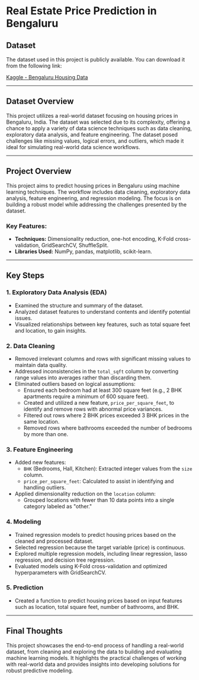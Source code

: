 # Real Estate Price Prediction in Bengaluru

## Dataset
The dataset used in this project is publicly available. You can download it from the following link:

[Kaggle - Bengaluru Housing Data](https://www.kaggle.com/Bengaluru_House_Data.csv)

---

## Dataset Overview
This project utilizes a real-world dataset focusing on housing prices in Bengaluru, India. The dataset was selected due to its complexity, offering a chance to apply a variety of data science techniques such as data cleaning, exploratory data analysis, and feature engineering. The dataset posed challenges like missing values, logical errors, and outliers, which made it ideal for simulating real-world data science workflows.

---

## Project Overview
This project aims to predict housing prices in Bengaluru using machine learning techniques. The workflow includes data cleaning, exploratory data analysis, feature engineering, and regression modeling. The focus is on building a robust model while addressing the challenges presented by the dataset.

### Key Features:
- **Techniques:** Dimensionality reduction, one-hot encoding, K-Fold cross-validation, GridSearchCV, ShuffleSplit.
- **Libraries Used:** NumPy, pandas, matplotlib, scikit-learn.

---

## Key Steps

### 1. **Exploratory Data Analysis (EDA)**
- Examined the structure and summary of the dataset.
- Analyzed dataset features to understand contents and identify potential issues.
- Visualized relationships between key features, such as total square feet and location, to gain insights.

### 2. **Data Cleaning**
- Removed irrelevant columns and rows with significant missing values to maintain data quality.
- Addressed inconsistencies in the `total_sqft` column by converting range values into averages rather than discarding them.
- Eliminated outliers based on logical assumptions:
  - Ensured each bedroom had at least 300 square feet (e.g., 2 BHK apartments require a minimum of 600 square feet).
  - Created and utilized a new feature, `price_per_square_feet`, to identify and remove rows with abnormal price variances.
  - Filtered out rows where 2 BHK prices exceeded 3 BHK prices in the same location.
  - Removed rows where bathrooms exceeded the number of bedrooms by more than one.

### 3. **Feature Engineering**
- Added new features:
  - `BHK` (Bedrooms, Hall, Kitchen): Extracted integer values from the `size` column.
  - `price_per_square_feet`: Calculated to assist in identifying and handling outliers.
- Applied dimensionality reduction on the `location` column:
  - Grouped locations with fewer than 10 data points into a single category labeled as "other."

### 4. **Modeling**
- Trained regression models to predict housing prices based on the cleaned and processed dataset.
- Selected regression because the target variable (price) is continuous.
- Explored multiple regression models, including linear regression, lasso regression, and decision tree regression.
- Evaluated models using K-Fold cross-validation and optimized hyperparameters with GridSearchCV.

### 5. **Prediction**
- Created a function to predict housing prices based on input features such as location, total square feet, number of bathrooms, and BHK.

---

## Final Thoughts
This project showcases the end-to-end process of handling a real-world dataset, from cleaning and exploring the data to building and evaluating machine learning models. It highlights the practical challenges of working with real-world data and provides insights into developing solutions for robust predictive modeling.
